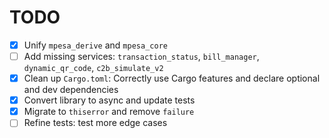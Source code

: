 # TODO

- [x] Unify `mpesa_derive` and `mpesa_core`
- [ ] Add missing services: `transaction_status`, `bill_manager`, `dynamic_qr_code`, `c2b_simulate_v2`
- [x] Clean up `Cargo.toml`: Correctly use Cargo features and declare optional and dev dependencies
- [x] Convert library to async and update tests
- [x] Migrate to `thiserror` and remove `failure`
- [ ] Refine tests: test more edge cases